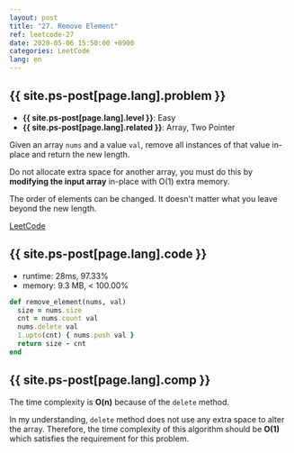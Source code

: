 ```yaml
---
layout: post
title: "27. Remove Element"
ref: leetcode-27
date: 2020-05-06 15:50:00 +0900
categories: LeetCode
lang: en
---
```


## {{ site.ps-post[page.lang].problem }}
- **{{ site.ps-post[page.lang].level }}**: Easy
- **{{ site.ps-post[page.lang].related }}**: Array, Two Pointer

Given an array `nums` and a value `val`, remove all instances of that value in-place and return the new length.

Do not allocate extra space for another array, you must do this by **modifying the input array** in-place with O(1) extra memory.

The order of elements can be changed. It doesn't matter what you leave beyond the new length.

[LeetCode](https://leetcode.com/problems/remove-element)

<div class="divider"></div>

## {{ site.ps-post[page.lang].code }}

- runtime: 28ms, 97.33%
- memory: 9.3 MB, < 100.00%

```rb
def remove_element(nums, val)
  size = nums.size
  cnt = nums.count val
  nums.delete val
  1.upto(cnt) { nums.push val }
  return size - cnt
end
```

<div class="divider"></div>

## {{ site.ps-post[page.lang].comp }}
The time complexity is **O(n)** because of the `delete` method.

In my understanding, `delete` method does not use any extra space to alter the array. Therefore, 
the time complexity of this algorithm should be **O(1)** which satisfies the requirement for this
problem.

